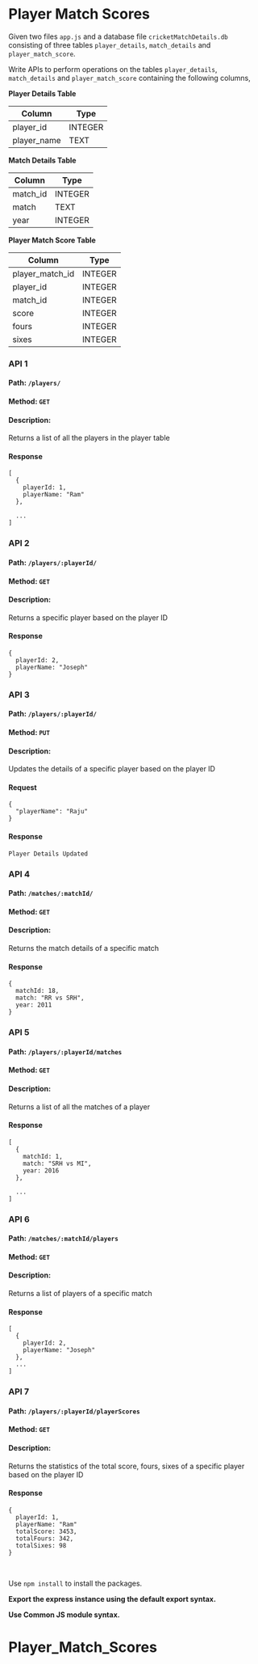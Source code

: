 # Player Match Scores

Given two files `app.js` and a database file `cricketMatchDetails.db` consisting of three tables `player_details`, `match_details` and `player_match_score`.

Write APIs to perform operations on the tables `player_details`, `match_details` and `player_match_score` containing the following columns,

**Player Details Table**

| Column    | Type    |
| ---------- | ------- |
| player_id   | INTEGER |
| player_name | TEXT    |

**Match Details Table**

| Column    | Type    |
| ---------- | ------- |
| match_id   | INTEGER |
| match | TEXT    |
|year|INTEGER|

**Player Match Score Table**

| Column    | Type    |
| ---------- | ------- |
| player_match_id   | INTEGER |
| player_id | INTEGER    |
|match_id|INTEGER|
|score|INTEGER|
|fours | INTEGER |
|sixes | INTEGER |

### API 1

#### Path: `/players/`

#### Method: `GET`

#### Description:

Returns a list of all the players in the player table

#### Response

```
[
  { 
    playerId: 1,
    playerName: "Ram"
  },

  ...
]
```

### API 2

#### Path: `/players/:playerId/`

#### Method: `GET`

#### Description:

Returns a specific player based on the player ID

#### Response

```
{ 
  playerId: 2,
  playerName: "Joseph"
}
```

### API 3

#### Path: `/players/:playerId/`

#### Method: `PUT`

#### Description:

Updates the details of a specific player based on the player ID

#### Request

```
{
  "playerName": "Raju"
}
```

#### Response

```
Player Details Updated
```



### API 4

#### Path: `/matches/:matchId/`

#### Method: `GET`

#### Description:

Returns the match details of a specific match

#### Response

```
{ 
  matchId: 18,
  match: "RR vs SRH",
  year: 2011
}
```

### API 5

#### Path: `/players/:playerId/matches`

#### Method: `GET`

#### Description:

Returns a list of all the matches of a player

#### Response

```
[
  { 
    matchId: 1,
    match: "SRH vs MI",
    year: 2016
  },

  ...
]
```


### API 6

#### Path: `/matches/:matchId/players`

#### Method: `GET`

#### Description:

Returns a list of players of a specific match

#### Response

```
[
  { 
    playerId: 2,
    playerName: "Joseph"
  },
  ...
]
```



### API 7

#### Path: `/players/:playerId/playerScores`

#### Method: `GET`

#### Description:

Returns the statistics of the total score, fours, sixes of a specific player based on the player ID

#### Response

```
{
  playerId: 1,
  playerName: "Ram"
  totalScore: 3453,
  totalFours: 342,
  totalSixes: 98
}

```

<br/>

Use `npm install` to install the packages.

**Export the express instance using the default export syntax.**

**Use Common JS module syntax.**
# Player_Match_Scores
